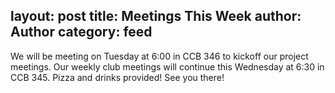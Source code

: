 
layout: post
title: Meetings This Week
author: Author
category: feed
---

We will be meeting on Tuesday at 6:00 in CCB 346 to kickoff our project meetings.
Our weekly club meetings will continue this Wednesday at 6:30 in CCB 345. Pizza and drinks provided! 
See you there!
